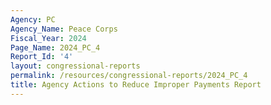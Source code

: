 ```yaml
---
Agency: PC
Agency_Name: Peace Corps
Fiscal_Year: 2024
Page_Name: 2024_PC_4
Report_Id: '4'
layout: congressional-reports
permalink: /resources/congressional-reports/2024_PC_4
title: Agency Actions to Reduce Improper Payments Report
---
```

